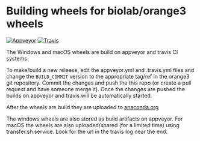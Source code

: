 # Building wheels for biolab/orange3 wheels

[![Appveyor](https://ci.appveyor.com/api/projects/status/vt0uk3tbrw2fr8lm?svg=true)](https://ci.appveyor.com/project/ales-erjavec/orange3-wheels)
[![Travis](https://travis-ci.org/ales-erjavec/orange3-wheels.svg?branch=master)](https://travis-ci.org/ales-erjavec/orange3-wheels)

The Windows and macOS wheels are build on appveyor and travis CI systems

To make/build a new release, edit the appveyor.yml and .travis.yml files and
change the `BUILD_COMMIT` version to the appropriate tag/ref in the orange3
git repository. Commit the changes and push the this repo (or create a pull
request and have someone merge it). Once the changes are pushed the builds on
appveyor and travis will be automatically started.

After the wheels are build they are uploaded to
[anaconda.org](https://anaconda.org/ales-erjavec/orange3/files)

The windows wheels are also stored as build artifacts on appveyor. For macOS
the wheels are also uploaded/shared (for a limited time) using transfer.sh
service. Look for the url in the travis log near the end.
